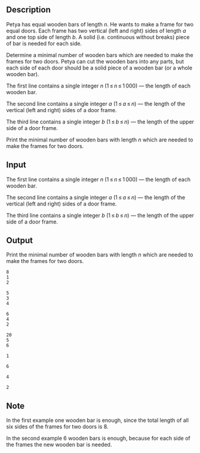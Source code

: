 ## Description

<div><p>Petya has equal wooden bars of length <span class="tex-span"><i>n</i></span>. He wants to make a frame for <span class="tex-font-style-it">two</span> equal doors. Each frame has two vertical (left and right) sides of length <span class="tex-span"><i>a</i></span> and one top side of length <span class="tex-span"><i>b</i></span>. A solid (i.e. continuous without breaks) piece of bar is needed for each side.</p><p>Determine a minimal number of wooden bars which are needed to make the frames for two doors. Petya can cut the wooden bars into any parts, but each side of each door should be a solid piece of a wooden bar (or a whole wooden bar).</p></div><div class="input-specification"><p>The first line contains a single integer <span class="tex-span"><i>n</i></span> (<span class="tex-span">1 ≤ <i>n</i> ≤ 1 000</span>) — the length of each wooden bar.</p><p>The second line contains a single integer <span class="tex-span"><i>a</i></span> (<span class="tex-span">1 ≤ <i>a</i> ≤ <i>n</i></span>) — the length of the vertical (left and right) sides of a door frame.</p><p>The third line contains a single integer <span class="tex-span"><i>b</i></span> (<span class="tex-span">1 ≤ <i>b</i> ≤ <i>n</i></span>) — the length of the upper side of a door frame.</p></div><div class="output-specification"><p>Print the minimal number of wooden bars with length <span class="tex-span"><i>n</i></span> which are needed to make the frames for two doors.</p></div>

## Input

<p>The first line contains a single integer <span class="tex-span"><i>n</i></span> (<span class="tex-span">1 ≤ <i>n</i> ≤ 1 000</span>) — the length of each wooden bar.</p><p>The second line contains a single integer <span class="tex-span"><i>a</i></span> (<span class="tex-span">1 ≤ <i>a</i> ≤ <i>n</i></span>) — the length of the vertical (left and right) sides of a door frame.</p><p>The third line contains a single integer <span class="tex-span"><i>b</i></span> (<span class="tex-span">1 ≤ <i>b</i> ≤ <i>n</i></span>) — the length of the upper side of a door frame.</p>

## Output

<p>Print the minimal number of wooden bars with length <span class="tex-span"><i>n</i></span> which are needed to make the frames for two doors.</p>





```input1
8
1
2

```




```input2
5
3
4

```




```input3
6
4
2

```




```input4
20
5
6

```




```output1
1

```




```output2
6

```




```output3
4

```




```output4
2

```



## Note

<p>In the first example one wooden bar is enough, since the total length of all six sides of the frames for two doors is <span class="tex-span">8</span>.</p><p>In the second example <span class="tex-span">6</span> wooden bars is enough, because for each side of the frames the new wooden bar is needed.</p>
